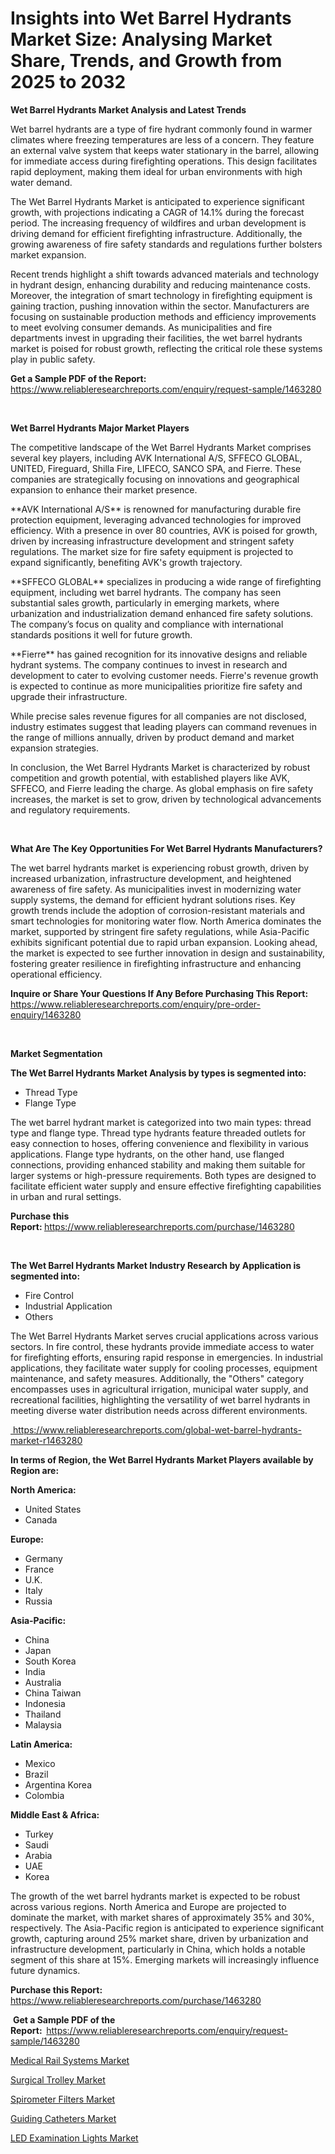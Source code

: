 <p><h1>Insights into Wet Barrel Hydrants Market Size: Analysing Market Share, Trends, and Growth from 2025 to 2032</h1></p><p><strong>Wet Barrel Hydrants Market Analysis and Latest Trends</strong></p>
<p><p>Wet barrel hydrants are a type of fire hydrant commonly found in warmer climates where freezing temperatures are less of a concern. They feature an external valve system that keeps water stationary in the barrel, allowing for immediate access during firefighting operations. This design facilitates rapid deployment, making them ideal for urban environments with high water demand.</p><p>The Wet Barrel Hydrants Market is anticipated to experience significant growth, with projections indicating a CAGR of 14.1% during the forecast period. The increasing frequency of wildfires and urban development is driving demand for efficient firefighting infrastructure. Additionally, the growing awareness of fire safety standards and regulations further bolsters market expansion.</p><p>Recent trends highlight a shift towards advanced materials and technology in hydrant design, enhancing durability and reducing maintenance costs. Moreover, the integration of smart technology in firefighting equipment is gaining traction, pushing innovation within the sector. Manufacturers are focusing on sustainable production methods and efficiency improvements to meet evolving consumer demands. As municipalities and fire departments invest in upgrading their facilities, the wet barrel hydrants market is poised for robust growth, reflecting the critical role these systems play in public safety.</p></p>
<p><strong>Get a Sample PDF of the Report:&nbsp;</strong> <a href="https://www.reliableresearchreports.com/enquiry/request-sample/1463280?utm_campaign=3278&utm_medium=2&utm_source=Github&utm_content=ia&utm_term=09042025&utm_id=wet-barrel-hydrants">https://www.reliableresearchreports.com/enquiry/request-sample/1463280</a></p>
<p>&nbsp;</p>
<p><strong>Wet Barrel Hydrants Major Market Players</strong></p>
<p><p>The competitive landscape of the Wet Barrel Hydrants Market comprises several key players, including AVK International A/S, SFFECO GLOBAL, UNITED, Fireguard, Shilla Fire, LIFECO, SANCO SPA, and Fierre. These companies are strategically focusing on innovations and geographical expansion to enhance their market presence.</p><p>**AVK International A/S** is renowned for manufacturing durable fire protection equipment, leveraging advanced technologies for improved efficiency. With a presence in over 80 countries, AVK is poised for growth, driven by increasing infrastructure development and stringent safety regulations. The market size for fire safety equipment is projected to expand significantly, benefiting AVK's growth trajectory.</p><p>**SFFECO GLOBAL** specializes in producing a wide range of firefighting equipment, including wet barrel hydrants. The company has seen substantial sales growth, particularly in emerging markets, where urbanization and industrialization demand enhanced fire safety solutions. The company’s focus on quality and compliance with international standards positions it well for future growth.</p><p>**Fierre** has gained recognition for its innovative designs and reliable hydrant systems. The company continues to invest in research and development to cater to evolving customer needs. Fierre's revenue growth is expected to continue as more municipalities prioritize fire safety and upgrade their infrastructure.</p><p>While precise sales revenue figures for all companies are not disclosed, industry estimates suggest that leading players can command revenues in the range of millions annually, driven by product demand and market expansion strategies.</p><p>In conclusion, the Wet Barrel Hydrants Market is characterized by robust competition and growth potential, with established players like AVK, SFFECO, and Fierre leading the charge. As global emphasis on fire safety increases, the market is set to grow, driven by technological advancements and regulatory requirements.</p></p>
<p>&nbsp;</p>
<p><strong>What Are The Key Opportunities For Wet Barrel Hydrants Manufacturers?</strong></p>
<p><p>The wet barrel hydrants market is experiencing robust growth, driven by increased urbanization, infrastructure development, and heightened awareness of fire safety. As municipalities invest in modernizing water supply systems, the demand for efficient hydrant solutions rises. Key growth trends include the adoption of corrosion-resistant materials and smart technologies for monitoring water flow. North America dominates the market, supported by stringent fire safety regulations, while Asia-Pacific exhibits significant potential due to rapid urban expansion. Looking ahead, the market is expected to see further innovation in design and sustainability, fostering greater resilience in firefighting infrastructure and enhancing operational efficiency.</p></p>
<p><strong>Inquire or Share Your Questions If Any Before Purchasing This Report:</strong> <a href="https://www.reliableresearchreports.com/enquiry/pre-order-enquiry/1463280?utm_campaign=3278&utm_medium=2&utm_source=Github&utm_content=ia&utm_term=09042025&utm_id=wet-barrel-hydrants">https://www.reliableresearchreports.com/enquiry/pre-order-enquiry/1463280</a></p>
<p>&nbsp;</p>
<p><strong>Market Segmentation</strong></p>
<p><strong>The Wet Barrel Hydrants Market Analysis by types is segmented into:</strong></p>
<p><ul><li>Thread Type</li><li>Flange Type</li></ul></p>
<p><p>The wet barrel hydrant market is categorized into two main types: thread type and flange type. Thread type hydrants feature threaded outlets for easy connection to hoses, offering convenience and flexibility in various applications. Flange type hydrants, on the other hand, use flanged connections, providing enhanced stability and making them suitable for larger systems or high-pressure requirements. Both types are designed to facilitate efficient water supply and ensure effective firefighting capabilities in urban and rural settings.</p></p>
<p><strong>Purchase this Report:&nbsp;</strong><a href="https://www.reliableresearchreports.com/purchase/1463280?utm_campaign=3278&utm_medium=2&utm_source=Github&utm_content=ia&utm_term=09042025&utm_id=wet-barrel-hydrants">https://www.reliableresearchreports.com/purchase/1463280</a></p>
<p>&nbsp;</p>
<p><strong>The Wet Barrel Hydrants Market Industry Research by Application is segmented into:</strong></p>
<p><ul><li>Fire Control</li><li>Industrial Application</li><li>Others</li></ul></p>
<p><p>The Wet Barrel Hydrants Market serves crucial applications across various sectors. In fire control, these hydrants provide immediate access to water for firefighting efforts, ensuring rapid response in emergencies. In industrial applications, they facilitate water supply for cooling processes, equipment maintenance, and safety measures. Additionally, the "Others" category encompasses uses in agricultural irrigation, municipal water supply, and recreational facilities, highlighting the versatility of wet barrel hydrants in meeting diverse water distribution needs across different environments.</p></p>
<p><a href="https://www.reliableresearchreports.com/global-wet-barrel-hydrants-market-r1463280?utm_campaign=3278&utm_medium=2&utm_source=Github&utm_content=ia&utm_term=09042025&utm_id=wet-barrel-hydrants">&nbsp;https://www.reliableresearchreports.com/global-wet-barrel-hydrants-market-r1463280</a></p>
<p><strong>In terms of Region, the Wet Barrel Hydrants Market Players available by Region are:</strong></p>
<p>
    <p> <strong> North America: </strong>
        <ul>
            <li>United States</li>
            <li>Canada</li>
        </ul>
        </p> 
    <p> <strong> Europe: </strong>
        <ul>
            <li>Germany</li>
            <li>France</li>
            <li>U.K.</li>
            <li>Italy</li>
            <li>Russia</li>
        </ul>
        </p> 
    <p> <strong> Asia-Pacific: </strong>
        <ul>
            <li>China</li>
            <li>Japan</li>
            <li>South Korea</li>
            <li>India</li>
            <li>Australia</li>
            <li>China Taiwan</li>
            <li>Indonesia</li>
            <li>Thailand</li>
            <li>Malaysia</li>
        </ul>
        </p> 
    <p> <strong> Latin America: </strong>
        <ul>
            <li>Mexico</li>
            <li>Brazil</li>
            <li>Argentina Korea</li>
            <li>Colombia</li>
        </ul>
        </p> 
    <p> <strong> Middle East & Africa: </strong>
        <ul>
            <li>Turkey</li>
            <li>Saudi</li>
            <li>Arabia</li>
            <li>UAE</li>
            <li>Korea</li>
        </ul>
    </p>
    </p>
<p><p>The growth of the wet barrel hydrants market is expected to be robust across various regions. North America and Europe are projected to dominate the market, with market shares of approximately 35% and 30%, respectively. The Asia-Pacific region is anticipated to experience significant growth, capturing around 25% market share, driven by urbanization and infrastructure development, particularly in China, which holds a notable segment of this share at 15%. Emerging markets will increasingly influence future dynamics.</p></p>
<p><strong>Purchase this Report: </strong><a href="https://www.reliableresearchreports.com/purchase/1463280?utm_campaign=3278&utm_medium=2&utm_source=Github&utm_content=ia&utm_term=09042025&utm_id=wet-barrel-hydrants">https://www.reliableresearchreports.com/purchase/1463280</a></p>
<p>&nbsp;<strong>Get a Sample PDF of the Report:&nbsp;&nbsp;</strong><a href="https://www.reliableresearchreports.com/enquiry/request-sample/1463280?utm_campaign=3278&utm_medium=2&utm_source=Github&utm_content=ia&utm_term=09042025&utm_id=wet-barrel-hydrants">https://www.reliableresearchreports.com/enquiry/request-sample/1463280</a></p>
<p><strong></strong></p>
<p><p><a href="https://www.linkedin.com/pulse/insights-medical-rail-systems-industry-market-financial-status-2ferf?utm_campaign=3278&utm_medium=2&utm_source=Github&utm_content=ia&utm_term=09042025&utm_id=wet-barrel-hydrants">Medical Rail Systems Market</a></p><p><a href="https://www.linkedin.com/pulse/trends-global-surgical-trolley-market-forecast-analysis-2025-ecajf?utm_campaign=3278&utm_medium=2&utm_source=Github&utm_content=ia&utm_term=09042025&utm_id=wet-barrel-hydrants">Surgical Trolley Market</a></p><p><a href="https://www.linkedin.com/pulse/spirometer-filters-market-research-report-2025-2032-intellixus-ve58f?utm_campaign=3278&utm_medium=2&utm_source=Github&utm_content=ia&utm_term=09042025&utm_id=wet-barrel-hydrants">Spirometer Filters Market</a></p><p><a href="https://www.linkedin.com/pulse/guiding-catheters-market-ecosystem-competitive-landscape-xrrdf?utm_campaign=3278&utm_medium=2&utm_source=Github&utm_content=ia&utm_term=09042025&utm_id=wet-barrel-hydrants">Guiding Catheters Market</a></p><p><a href="https://www.linkedin.com/pulse/led-examination-lights-market-trends-focusing-insight-forecast-nhmuf?utm_campaign=3278&utm_medium=2&utm_source=Github&utm_content=ia&utm_term=09042025&utm_id=wet-barrel-hydrants">LED Examination Lights Market</a></p></p>